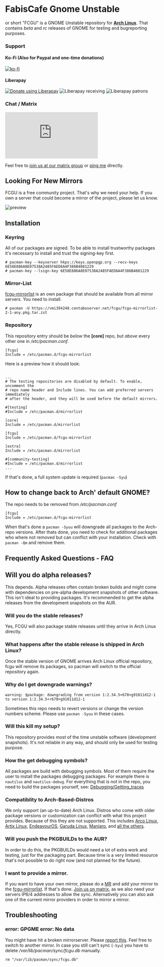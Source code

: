 # FabisCafe Gnome Unstable
or short "FCGU" is a GNOME Unstable repository for [**Arch Linux**](https://archlinux.org). That contains *beta* and *rc* releases of GNOME for testing and bugreporting purposes.

### Support
#### Ko-Fi (Also for Paypal and one-time donations)
[![ko-fi](https://ko-fi.com/img/githubbutton_sm.svg)](https://ko-fi.com/R5R4CALOG)
#### Liberapay
[![Donate using Liberapay](https://liberapay.com/assets/widgets/donate.svg)](https://liberapay.com/Fabiscafe/donate)
![Liberapay receiving](https://img.shields.io/liberapay/receives/fabiscafe?style=for-the-badge) ![Liberapay patrons](https://img.shields.io/liberapay/patrons/fabiscafe?style=for-the-badge)

### Chat / Matrix
![Matrix](https://img.shields.io/matrix/fcgu:matrix.org?style=for-the-badge)

Feel free to [join us at our matrix group](https://matrix.to/#/#fcgu:matrix.org) or [ping me](https://matrix.to/#/@fabiscafe:matrix.org) directly.

## Looking For New Mirrors
FCGU is a free community project. That's why we need your help. If you own a server that could become a mirror of the project, please let us know.

![preview](https://gitlab.com/fabis_cafe/gnome-unstable/-/raw/main/assets/fcgu.png)

## Installation
### Keyring
All of our packages are signed. To be able to install trustworthy packages it's necessary to install and trust the signing-key first.

```
# pacman-key --keyserver hkps://keys.openpgp.org --recv-keys 6E58E886A8E07538A2485FAED6A4F386B4881229
# pacman-key --lsign-key 6E58E886A8E07538A2485FAED6A4F386B4881229
```

### Mirror-List
[fcgu-mirrorlist](https://gitlab.com/fabiscafe/gnome-unstable/-/tree/main/fcgu-mirrorlist) is an own package that should be available from all mirror servers. You need to install.
```
# pacman -U https://vmi394248.contaboserver.net/fcgu/fcgu-mirrorlist-2-1-any.pkg.tar.zst
```

### Repository
This repository entry should be *below* the **[core]** repo, but *above* every other one in */etc/pacman.conf*.

```
[fcgu]
Include = /etc/pacman.d/fcgu-mirrorlist
```

Here is a preview how it should look:

```

...
# The testing repositories are disabled by default. To enable, uncomment the
# repo name header and Include lines. You can add preferred servers immediately
# after the header, and they will be used before the default mirrors.

#[testing]
#Include = /etc/pacman.d/mirrorlist

[core]
Include = /etc/pacman.d/mirrorlist

[fcgu]
Include = /etc/pacman.d/fcgu-mirrorlist

[extra]
Include = /etc/pacman.d/mirrorlist

#[community-testing]
#Include = /etc/pacman.d/mirrorlist
...
```

If that's done, a full system update is required (`pacman -Syu`)

## How to change back to Arch' default GNOME?
The repo needs to be removed from */etc/pacman.conf*

```
[fcgu]
Include = /etc/pacman.d/fcgu-mirrorlist
```

When that's done a `pacman -Syuu` will downgrade all packages to the Arch-repo versions. After thats done, you need to check for additional packages who where not removed but can conflict with your installation. Check with `pacman -Qm` and remove them.

## Frequently Asked Questions - FAQ
## Will you do alpha releases?
This depends. Alpha releases often contain broken builds and might come with dependencies on pre-alpha development snapshots of other software. This isn't ideal to providing packages. It's recommended to get the alpha releases from the development snapshots on the AUR.

### Will you do the stable releases?
Yes, FCGU will also package stable releases until they arrive in Arch Linux directly.

### What happens after the stable release is shipped in Arch Linux?
Once the stable version of GNOME arrives Arch Linux official repository, fcgu will remove its packages, so pacman will switch to the official repository again.

### Why do I get downgrade warnings?

```
warning: $package: downgrading from version 1:2.34.5+678+g91011d12-1 to version 1:2.34.5+r678+g91011d12-1
```

Sometimes this repo needs to revert versions or change the version numbers scheme. Please use `pacman -Syuu` in these cases.

### Will this kill my setup?
This repository provides most of the time unstable software (development snapshots). It's not reliable in any way, and should only be used for testing purpose.

### How the get debugging symbols?
All packages are build with debugging symbols. Most of them require the user to install the packages debugging packages. For example there is `nautilus` and `nautilus-debug`. For everything that is not in the repo, you need to build the packages yourself, see: [Debugging/Getting_traces](https://wiki.archlinux.org/title/Debugging/Getting_traces)

### Compatiblity to Arch-Based-Distros
We only support (an up-to-date) Arch Linux.
Distros who come with older package versions or customization can conflict with what this project provides. Because of this they are not supported. This includes [Arco Linux](https://arcolinux.com), [Artix Linux](https://artixlinux.org), [EndeavourOS](https://endeavouros.com), [Garuda Linux](https://garudalinux.org), [Manjaro](https://manjaro.org), and [all the others](https://wiki.archlinux.org/title/Arch-based_distributions).

### Will you push the PKGBUILDs to the AUR?
In order to do this, the PKGBUILDs would need a lot of extra work and testing, just for the packaging part. Because time is a very limited resource that's not possible to do right now (and not planned for the future).

### I want to provide a mirror.
If you want to have your own mirror, please do a [MR](https://gitlab.com/fabiscafe/gnome-unstable/-/merge_requests) and add your mirror to the [fcgu-mirrorlist](https://gitlab.com/fabiscafe/gnome-unstable/-/blob/main/fcgu-mirrorlist/mirrorlist). If that's done. [Join us on matrix](https://gitlab.com/fabiscafe/gnome-unstable#chat-matrix), as we also need your servers IP6/4 addresses to allow the sync. Alternatively you can also ask one of the current mirror providers in order to mirror a mirror.

## Troubleshooting
### error: GPGME error: No data
You might have hit a broken mirrorserver. Please [report this](https://gitlab.com/fabiscafe/gnome-unstable/-/issues).
Feel free to switch to another mirror. In case you still can't sync (`-Syu`) you have to delete */var/lib/pacman/sync/fcgu.db* manually.

```
rm "/var/lib/pacman/sync/fcgu.db"
```
